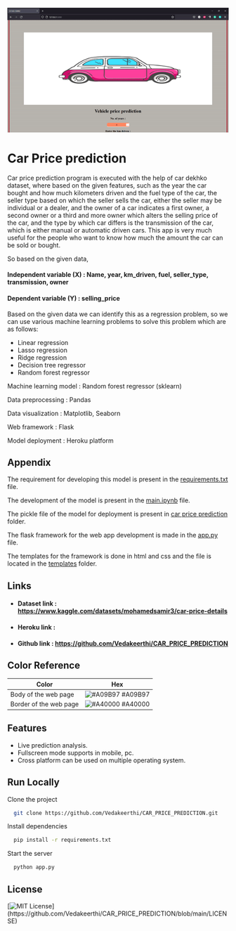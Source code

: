 ![](model-gif.gif)

# Car Price prediction

Car price prediction program is executed with the help of car dekhko dataset, where based on the given features, such as the year the car bought and how much kilometers driven and the fuel type of the car, the seller type based on which the seller sells the car, either the seller may be individual or a dealer, and the owner of a car indicates a first owner, a second owner or a third and more owner which alters the selling price of the car, and the type by which car differs is the transmission of the car, which is either manual or automatic driven cars. This app is very much useful for the people who want to know how much the amount the car can be sold or bought.

So based on the given data, 
#### Independent variable (X) : Name, year, km_driven, fuel, seller_type, transmission, owner
#### Dependent variable (Y) : selling_price

Based on the given data we can identify this as a regression problem, so we can use various machine learning problems to solve this problem which are as follows:
* Linear regression
* Lasso regression
* Ridge regression
* Decision tree regressor
* Random forest regressor

Machine learning model  : Random forest regressor (sklearn)

Data preprocessing      : Pandas 

Data visualization      : Matplotlib, Seaborn

Web framework           : Flask

Model deployment        : Heroku platform


## Appendix

The requirement for developing this model is present in the [requirements.txt](https://github.com/Vedakeerthi/CAR_PRICE_PREDICTION/blob/main/requirements.txt) file.

The development of the model is present in the [main.ipynb](https://github.com/Vedakeerthi/CAR_PRICE_PREDICTION/blob/main/main.ipynb) file.

The pickle file of the model for deployment is present in [car price prediction](https://github.com/Vedakeerthi/CAR_PRICE_PREDICTION/blob/main/Car_prediction.zip) folder.

The flask framework for the web app development is made in the [app.py](https://github.com/Vedakeerthi/CAR_PRICE_PREDICTION/blob/main/app.py) file.

The templates for the framework is done in html and css and the file is located in the [templates](https://github.com/Vedakeerthi/CAR_PRICE_PREDICTION/tree/main/templates) folder.

## Links

 - #### Dataset link : https://www.kaggle.com/datasets/mohamedsamir3/car-price-details
 - #### Heroku link : 
 - #### Github link : https://github.com/Vedakeerthi/CAR_PRICE_PREDICTION
## Color Reference

| Color                  | Hex                                                                |
| -----------------      | ------------------------------------------------------------------ |
| Body of the web page   | ![#A09B97](https://via.placeholder.com/10/0a192f?text=+) #A09B97 |
| Border of the web page | ![#A40000](https://via.placeholder.com/10/f8f8f8?text=+) #A40000 |

## Features

- Live prediction analysis.
- Fullscreen mode supports in mobile, pc.
- Cross platform can be used on multiple operating system.


## Run Locally

Clone the project

```bash
  git clone https://github.com/Vedakeerthi/CAR_PRICE_PREDICTION.git
```

Install dependencies

```bash
  pip install -r requirements.txt
```

Start the server

```bash
  python app.py
```


## License

[![MIT License](https://img.shields.io/apm/l/atomic-design-ui.svg?)](https://github.com/Vedakeerthi/CAR_PRICE_PREDICTION/blob/main/LICENSE)

